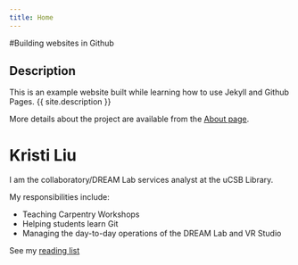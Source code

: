 ```yaml
---
title: Home
---
```


#Building websites in Github

## Description
This is an example website built while learning how to use Jekyll and Github Pages.
{{ site.description }}

More details about the project are available from the [About page](about.md).

# Kristi Liu

I am the collaboratory/DREAM Lab services analyst at the uCSB Library.

My responsibilities include: 

- Teaching Carpentry Workshops
- Helping students learn Git
- Managing the day-to-day operations of the DREAM Lab and VR Studio

See my [reading list](reading-list.html)


